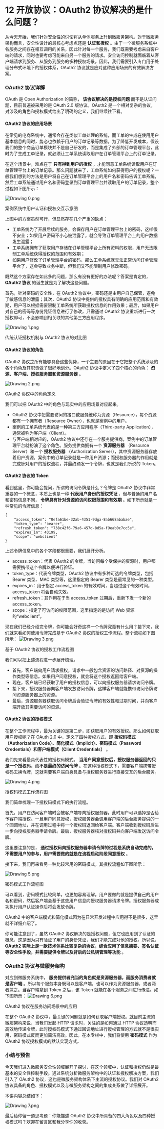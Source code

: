 # 12 开放协议：OAuth2 协议解决的是什么问题？

从今天开始，我们针对安全性的讨论将从单体服务上升到微服务架构。对于微服务架构而言，安全性设计的最核心考虑点还是 **认证和授权** 。由于一个微服务系统中各服务之间存在相互调用的关系，因此针对每一个服务，我们既需要考虑来自客户端的请求，同时也要考虑可能来自另一个服务的请求。安全访问控制就面临着从客户端请求到服务、从服务到服务的多种授权场景。因此，我们需要引入专门用于处理分布式环境下的授权体系，OAuth2 协议就是应对这种应用场景的有效解决方案。

### OAuth2 协议详解

OAuth 是 Open Authorization 的简称， **该协议解决的是授权问题** 而不是认证问题，目前普遍被采用的是 OAuth 2.0 版协议。OAuth2 是一个相对复杂的协议，对涉及的角色和授权模式给出了明确的定义，我们继续往下看。

#### OAuth2 协议的应用场景

在常见的电商系统中，通常会存在类似工单处理的系统，而工单的生成在使用用户基本信息的同时，势必也依赖于用户的订单记录等数据。为了降低开发成本，假设我们的整个商品订单模块并不是自己研发的，而是集成了外部的订单管理平台，此时为了生成工单记录，就必须让工单系统读取用户在订单管理平台上的订单记录。

在这个场景中，难点在于 **只有得到用户的授权** ，才能同意工单系统读取用户在订单管理平台上的订单记录。那么问题就来了，工单系统如何获得用户的授权呢？一般我们想到的方法是用户将自己在订单管理平台上的用户名和密码告诉工单系统，然后工单系统通过用户名和密码登录到订单管理平台并读取用户的订单记录，整个过程如下图所示：

![Drawing 0.png](assets/Cgp9HWDewCGALXXGAABc1HLmoQs176.png)

案例系统中用户认证和授权交互示意图

上图中的方案虽然可行，但显然存在几个严重的缺点：

- 工单系统为了开展后续的服务，会保存用户在订单管理平台上的密码，这样很不安全；如果用户密码不小心被泄露了，就会导致订单管理平台上的用户数据发生泄露；
- 工单系统拥有了获取用户存储在订单管理平台上所有资料的权限，用户无法限制工单系统获得授权的范围和有效期；
- 如果用户修改了订单管理平台的密码，那么工单系统就无法正常访问订单管理平台了，这会导致业务中断，但我们又不能限制用户修改密码。

既然这个方案存在如此多的问题，那么有没有更好的办法呢？答案是肯定的， **OAuth2 协议** 的诞生就是为了解决这些问题。

首先，针对密码的安全性，在 OAuth2 协议中，密码还是由用户自己保管，避免了敏感信息的泄露；其次，OAuth2 协议中提供的授权具有明确的应用范围和有效期，用户可以根据需要限制工单系统所获取授权信息的作用效果；最后，如果用户对自己的密码等身份凭证信息进行了修改，只需通过 OAuth2 协议重新进行一次授权即可，不会影响到相关联的其他第三方应用程序。

![Drawing 1.png](assets/CioPOWDewCqACykjAABqSG9fZc8154.png)

传统认证授权机制与 OAuth2 协议的对比图

#### OAuth2 协议的角色

OAuth2 协议之所有能够具备这些优势，一个主要的原因在于它把整个系统涉及的各个角色及其职责做了很好地划分。OAuth2 协议中定义了四个核心的角色： **资源、客户端、授权服务器和资源服务器** 。

![Drawing 2.png](assets/CioPOWDewDCAIiUOAAB24Bx2cBU249.png)

OAuth2 协议中的角色定义

我们可以把 OAuth2 中的角色与现实中的应用场景对应起来。

- OAuth2 协议中把需要访问的接口或服务统称为资源（Resource），每个资源都有一个拥有者（Resource Owner），也就是案例中的用户。
- 案例的工单系统代表的是一种第三方应用程序（Third-party Application），通常被称为客户端（Client）。
- 与客户端相对应的，OAuth2 协议中还存在一个服务提供商，案例中的订单管理平台就扮演了这个角色。服务提供商拥有一个 **资源服务器** （Resource Server）和一个 **授权服务器** （Authorization Server），其中资源服务器存放着用户资源，案例中的订单记录就是一种用户资源；而授权服务器的作用就是完成针对用户的授权流程，并最终颁发一个令牌，也就是我们所说的 Token。

#### OAuth2 协议的 Token

看到这里，你可能会提问，所谓的访问令牌是什么？令牌是 OAuth2 协议中非常重要的一个概念，本质上也是一种 **代表用户身份的授权凭证** ，但与普通的用户名和密码信息不同， **令牌具有针对资源的访问权限范围和有效期** 。如下所示就是一种常见的令牌信息：

```
{
    "access_token": "0efa61be-32ab-4351-9dga-8ab668ababae",
    "token_type": "bearer",
    "refresh_token": "738c42f6-79a6-457d-8d5a-f9eab0c7cc5e",
    "expires_in": 43199,
    "scope": "webclient"
}
```

上述令牌信息中的各个字段都很重要，我们展开分析。

- access_token：代表 OAuth2 的令牌，当访问每个受保护的资源时，用户都需要携带这个令牌以便进行验证。
- token_type：代表令牌类型，OAuth2 协议中有多种可选的令牌类型，包括 Bearer 类型、MAC 类型等，这里指定的 Bearer 类型是最常见的一种类型。
- expires_in：用于指定 access_token 的有效时间，当超过这个有效时间，access_token 将会自动失效。
- refresh_token：其作用在于当 access_token 过期后，重新下发一个新的 access_token。
- scope：指定了可访问的权限范围，这里指定的是访问 Web 资源的“webclient”。

现在我们已经介绍完令牌，你可能会好奇这样一个令牌究竟有什么用？接下来，我们就来看如何使用令牌完成基于 OAuth2 协议的授权工作流程。整个流程如下图所示： ![Drawing 3.png](assets/CioPOWDewDyAFnrhAABs_ltusFE367.png)

基于 OAuth2 协议的授权工作流程图

我们可以把上述流程进一步展开梳理。

- 首先，客户端向用户请求授权，请求中一般包含资源的访问路径、对资源的操作类型等信息。如果用户同意授权，就会将这个授权返回给客户端。
- 现在，客户端已经获取了用户的授权信息，可以向授权服务器请求访问令牌。
- 接下来，授权服务器向客户端发放访问令牌，这样客户端就能携带访问令牌访问资源服务器上的资源。
- 最后，资源服务器获取访问令牌后会验证令牌的有效性和过期时间，并向客户端开放其需要访问的资源。

#### OAuth2 协议的授权模式

在整个工作流程中，最为关键的是第二步，即获取用户的有效授权。那么如何获取用户授权呢？在 OAuth 2.0 中，定义了四种授权方式，即 **授权码模式（Authorization Code）、简化模式（Implicit）、密码模式（Password Credentials）和客户端模式（Client Credentials）** 。

我们先来看最具代表性的授权码模式。 **当用户同意授权后，授权服务器返回的只是一个授权码，而不是最终的访问令牌** 。在这种授权模式下，需要客户端携带授权码去换令牌，这就需要客户端自身具备与授权服务器进行直接交互的后台服务。

![Drawing 4.png](assets/CioPOWDewEWARSNPAACJjFnruAQ327.png)

授权码模式工作流程图

我们简单梳理一下授权码模式下的执行流程。

首先，用户在访问客户端时会被客户端导向授权服务器，此时用户可以选择是否给予客户端授权。一旦用户同意授权，授权服务器会调用客户端的后台服务提供的一个回调地址，并在调用过程中将一个授权码返回给客户端。客户端收到授权码后进一步向授权服务器申请令牌。最后，授权服务器核对授权码并向客户端发送访问令牌。

这里要注意的是， **通过授权码向授权服务器申请令牌的过程是系统自动完成的，不需要用户的参与，用户需要做的就是在流程启动阶段同意授权** 。

接下来，我们再来看另一种比较常用的密码模式，其授权流程如下图所示：

![Drawing 5.png](assets/Cgp9HWDewE2Ab2vhAABPDH7Zxjo001.png)

密码模式工作流程图

可以看到，密码模式比较简单，也更加容易理解。用户要做的就是提供自己的用户名和密码，然后客户端会基于这些用户信息向授权服务器请求令牌。授权服务器成功执行用户认证操作后将会发放令牌。

OAuth2 中的客户端模式和简化模式因为在日常开发过程中应用得不是很多，这里就不详细介绍了。

你可能注意到了，虽然 OAuth2 协议解决的是授权问题，但它也应用到了认证的概念，这是因为只有验证了用户的身份凭证，我们才能完成对他的授权。所以说， **OAuth2 实际上是一款技术体系比较复杂的协议，综合应用了信息摘要、签名认证等安全性手段，并需要提供令牌以及背后的公私钥管理等功能** 。

### OAuth2 协议与微服务架构

对应到微服务系统中， **服务提供者充当的角色就是资源服务器，而服务消费者就是客户端** 。所以每个服务本身既可以是客户端，也可以作为资源服务器，或者两者兼之。当客户端拿到 Token 之后，该 Token 就能在各个服务之间进行传递。如下图所示： ![Drawing 6.png](assets/CioPOWDewFaAKXrYAABQvvLUy-Q531.png)

OAuth2 协议在服务访问场景中的应用

在整个 OAuth2 协议中，最关键的问题就是如何获取客户端授权。就目前主流的微服架构来说，当我们发起 HTTP 请求时，关注的是如何通过 HTTP 协议透明而高效地传递令牌，此时授权码模式下通过回调地址进行授权管理的方式就不是很实用，密码模式反而更加简洁高效。因此，在本专栏中，我们将使用 **密码模式** 作为 OAuth2 协议授权模式的默认实现方式。

### 小结与预告

今天我们进入微服务安全性领域展开了探讨，在这个领域中，认证和授权仍然是最基本的安全性控制手段。通过系统分析微服务架构中的认证和授权解决方案，我们引入了 OAuth2 协议，这也是微服务架构体系下主流的授权协议。我们对 OAuth2 协议具备的角色、授权模式以及与微服务架构之间的集成关系做了详细展开。

本讲内容总结如下：

![Drawing 7.png](assets/CioPOWDewF2AG8SOAAGkQKcZcsU075.png)

最后给你留一道思考题：你能描述 OAuth2 协议中所具备的四大角色以及四种授权模式吗？欢迎在留言区和我分享你的收获。
